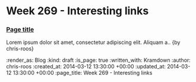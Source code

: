 Week 269 - Interesting links
============================

### [Page title](http://example.com)

Lorem ipsum dolor sit amet, consectetur adipiscing elit. Aliquam a.. {by chris-roos}

:render_as: Blog
:kind: draft
:is_page: true
:written_with: Kramdown
:author: chris-roos
:created_at: 2014-03-12 13:30:00 +00:00
:updated_at: 2014-03-12 13:30:00 +00:00
:page_title: Week 269 - Interesting links
